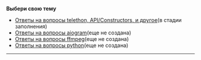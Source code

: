 **Выбери свою тему**
- [Ответы на вопросы telethon, API/Constructors, и другое](https://github.com/Josesofdess/python_helps/tree/main/telethon)(в стадии заполнения)
- [Ответы на вопросы aiogram](https://github.com/Josesofdess/python_helps/blob/main/aiogram.md)(еще не создана)
- [Ответы на вопросы ffmpeg](https://github.com/Josesofdess/python_helps/blob/main/ffmpeg.md)(еще не создана)
- [Ответы на вопросы python](https://github.com/Josesofdess/python_helps/blob/main/python.md)(еще не создана)
____
